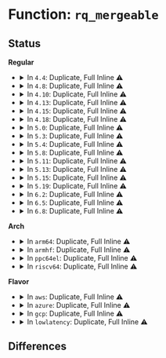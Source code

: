 # Function: <code>rq_mergeable</code>

## Status
<b>Regular</b>
<ul>
<li>
<details>
<summary>In <code>4.4</code>: Duplicate, Full Inline ⚠️</summary>

**Collision:** Static Duplication

**Inline:** Full

**Transformation:** False

**Instances:**

```
In block/elevator.c (ffffffff813b3b44)
Location: include/linux/blkdev.h:646
Inline: True
Inline callers:
  - block/elevator.c:__elv_add_request
```
```
In block/blk-merge.c (ffffffff813c12a5)
Location: include/linux/blkdev.h:646
Inline: True
Inline callers:
  - block/blk-merge.c:attempt_merge
  - block/blk-merge.c:attempt_merge
  - block/blk-merge.c:blk_rq_merge_ok
```
</details>
</li>
<li>
<details>
<summary>In <code>4.8</code>: Duplicate, Full Inline ⚠️</summary>

**Collision:** Static Duplication

**Inline:** Full

**Transformation:** False

**Instances:**

```
In block/elevator.c (ffffffff813f7dbf)
Location: include/linux/blkdev.h:664
Inline: True
Inline callers:
  - block/elevator.c:__elv_add_request
```
```
In block/blk-merge.c (ffffffff81405b45)
Location: include/linux/blkdev.h:664
Inline: True
Inline callers:
  - block/blk-merge.c:blk_rq_merge_ok
```
</details>
</li>
<li>
<details>
<summary>In <code>4.10</code>: Duplicate, Full Inline ⚠️</summary>

**Collision:** Static Duplication

**Inline:** Full

**Transformation:** False

**Instances:**

```
In block/elevator.c (ffffffff814117e3)
Location: include/linux/blkdev.h:773
Inline: True
Inline callers:
  - block/elevator.c:__elv_add_request
  - block/elevator.c:elv_rqhash_find
```
```
In block/blk-merge.c (ffffffff8141fde5)
Location: include/linux/blkdev.h:773
Inline: True
Inline callers:
  - block/blk-merge.c:blk_rq_merge_ok
```
</details>
</li>
<li>
<details>
<summary>In <code>4.13</code>: Duplicate, Full Inline ⚠️</summary>

**Collision:** Static Duplication

**Inline:** Full

**Transformation:** False

**Instances:**

```
In block/elevator.c (ffffffff8141f3cb)
Location: include/linux/blkdev.h:816
Inline: True
Inline callers:
  - block/elevator.c:__elv_add_request
  - block/elevator.c:elv_rqhash_find
```
```
In block/blk-merge.c (ffffffff8142dd38)
Location: include/linux/blkdev.h:816
Inline: True
Inline callers:
  - block/blk-merge.c:blk_rq_merge_ok
  - block/blk-merge.c:attempt_merge
  - block/blk-merge.c:attempt_merge
```
```
In block/blk-mq-sched.c (ffffffff814353a8)
Location: include/linux/blkdev.h:816
Inline: True
Inline callers:
  - block/blk-mq-sched.c:blk_mq_sched_try_insert_merge
```
</details>
</li>
<li>
<details>
<summary>In <code>4.15</code>: Duplicate, Full Inline ⚠️</summary>

**Collision:** Static Duplication

**Inline:** Full

**Transformation:** False

**Instances:**

```
In block/elevator.c (ffffffff81449eb5)
Location: include/linux/blkdev.h:836
Inline: True
Inline callers:
  - block/elevator.c:__elv_add_request
  - block/elevator.c:elv_rqhash_find
```
```
In block/blk-merge.c (ffffffff81458f65)
Location: include/linux/blkdev.h:836
Inline: True
Inline callers:
  - block/blk-merge.c:blk_rq_merge_ok
  - block/blk-merge.c:attempt_merge
  - block/blk-merge.c:attempt_merge
```
```
In block/blk-mq-sched.c (ffffffff814611d5)
Location: include/linux/blkdev.h:836
Inline: True
Inline callers:
  - block/blk-mq-sched.c:blk_mq_sched_try_insert_merge
```
</details>
</li>
<li>
<details>
<summary>In <code>4.18</code>: Duplicate, Full Inline ⚠️</summary>

**Collision:** Static Duplication

**Inline:** Full

**Transformation:** False

**Instances:**

```
In block/elevator.c (ffffffff8147cbc1)
Location: include/linux/blkdev.h:850
Inline: True
Inline callers:
  - block/elevator.c:__elv_add_request
  - block/elevator.c:elv_rqhash_find
```
```
In block/blk-merge.c (ffffffff8148c4c5)
Location: include/linux/blkdev.h:850
Inline: True
Inline callers:
  - block/blk-merge.c:blk_rq_merge_ok
```
```
In block/blk-mq-sched.c (ffffffff81494bf5)
Location: include/linux/blkdev.h:850
Inline: True
Inline callers:
  - block/blk-mq-sched.c:blk_mq_sched_try_insert_merge
```
</details>
</li>
<li>
<details>
<summary>In <code>5.0</code>: Duplicate, Full Inline ⚠️</summary>

**Collision:** Static Duplication

**Inline:** Full

**Transformation:** False

**Instances:**

```
In block/elevator.c (ffffffff8149a692)
Location: include/linux/blkdev.h:715
Inline: True
Inline callers:
  - block/elevator.c:elv_rqhash_find
```
```
In block/blk-merge.c (ffffffff814a6095)
Location: include/linux/blkdev.h:715
Inline: True
Inline callers:
  - block/blk-merge.c:blk_rq_merge_ok
  - block/blk-merge.c:blk_rq_merge_ok
```
```
In block/blk-mq-sched.c (ffffffff814aed35)
Location: include/linux/blkdev.h:715
Inline: True
Inline callers:
  - block/blk-mq-sched.c:blk_mq_sched_try_insert_merge
```
```
In block/mq-deadline.c (ffffffff814c7f14)
Location: include/linux/blkdev.h:715
Inline: True
Inline callers:
  - block/mq-deadline.c:dd_insert_requests
```
</details>
</li>
<li>
<details>
<summary>In <code>5.3</code>: Duplicate, Full Inline ⚠️</summary>

**Collision:** Static Duplication

**Inline:** Full

**Transformation:** False

**Instances:**

```
In block/elevator.c (ffffffff814c8769)
Location: include/linux/blkdev.h:727
Inline: True
Inline callers:
  - block/elevator.c:elv_rqhash_find
```
```
In block/blk-merge.c (ffffffff814d3f75)
Location: include/linux/blkdev.h:727
Inline: True
Inline callers:
  - block/blk-merge.c:blk_rq_merge_ok
  - block/blk-merge.c:blk_rq_merge_ok
```
```
In block/blk-mq-sched.c (ffffffff814dcff5)
Location: include/linux/blkdev.h:727
Inline: True
Inline callers:
  - block/blk-mq-sched.c:blk_mq_sched_try_insert_merge
```
```
In block/mq-deadline.c (ffffffff814f67aa)
Location: include/linux/blkdev.h:727
Inline: True
Inline callers:
  - block/mq-deadline.c:dd_insert_requests
```
</details>
</li>
<li>
<details>
<summary>In <code>5.4</code>: Duplicate, Full Inline ⚠️</summary>

**Collision:** Static Duplication

**Inline:** Full

**Transformation:** False

**Instances:**

```
In block/elevator.c (ffffffff814e1889)
Location: include/linux/blkdev.h:744
Inline: True
Inline callers:
  - block/elevator.c:elv_rqhash_find
```
```
In block/blk-merge.c (ffffffff814ed2a5)
Location: include/linux/blkdev.h:744
Inline: True
Inline callers:
  - block/blk-merge.c:blk_rq_merge_ok
  - block/blk-merge.c:blk_rq_merge_ok
```
```
In block/blk-mq-sched.c (ffffffff814f6465)
Location: include/linux/blkdev.h:744
Inline: True
Inline callers:
  - block/blk-mq-sched.c:blk_mq_sched_try_insert_merge
```
```
In block/mq-deadline.c (ffffffff815145da)
Location: include/linux/blkdev.h:744
Inline: True
Inline callers:
  - block/mq-deadline.c:dd_insert_requests
```
</details>
</li>
<li>
<details>
<summary>In <code>5.8</code>: Duplicate, Full Inline ⚠️</summary>

**Collision:** Static Duplication

**Inline:** Full

**Transformation:** False

**Instances:**

```
In block/elevator.c (ffffffff815403f9)
Location: include/linux/blkdev.h:757
Inline: True
Inline callers:
  - block/elevator.c:elv_rqhash_find
```
```
In block/blk-merge.c (ffffffff8154ce25)
Location: include/linux/blkdev.h:757
Inline: True
Inline callers:
  - block/blk-merge.c:blk_rq_merge_ok
  - block/blk-merge.c:blk_rq_merge_ok
  - block/blk-merge.c:blk_attempt_req_merge
  - block/blk-merge.c:blk_attempt_req_merge
  - block/blk-merge.c:blk_attempt_req_merge
  - block/blk-merge.c:blk_attempt_req_merge
  - block/blk-merge.c:attempt_front_merge
  - block/blk-merge.c:attempt_front_merge
  - block/blk-merge.c:attempt_front_merge
  - block/blk-merge.c:attempt_front_merge
  - block/blk-merge.c:attempt_back_merge
  - block/blk-merge.c:attempt_back_merge
  - block/blk-merge.c:attempt_back_merge
  - block/blk-merge.c:attempt_back_merge
```
```
In block/blk-mq-sched.c (ffffffff81556ac5)
Location: include/linux/blkdev.h:757
Inline: True
Inline callers:
  - block/blk-mq-sched.c:blk_mq_sched_try_insert_merge
```
```
In block/mq-deadline.c (ffffffff81575426)
Location: include/linux/blkdev.h:757
Inline: True
Inline callers:
  - block/mq-deadline.c:dd_insert_requests
```
</details>
</li>
<li>
<details>
<summary>In <code>5.11</code>: Duplicate, Full Inline ⚠️</summary>

**Collision:** Static Duplication

**Inline:** Full

**Transformation:** False

**Instances:**

```
In block/elevator.c (ffffffff8155cb99)
Location: include/linux/blkdev.h:806
Inline: True
Inline callers:
  - block/elevator.c:elv_rqhash_find
```
```
In block/blk-merge.c (ffffffff815692c5)
Location: include/linux/blkdev.h:806
Inline: True
Inline callers:
  - block/blk-merge.c:blk_attempt_req_merge
  - block/blk-merge.c:blk_attempt_req_merge
  - block/blk-merge.c:blk_attempt_req_merge
  - block/blk-merge.c:blk_attempt_req_merge
```
```
In block/blk-mq-sched.c (ffffffff81573535)
Location: include/linux/blkdev.h:806
Inline: True
Inline callers:
  - block/blk-mq-sched.c:blk_mq_sched_try_insert_merge
```
```
In block/mq-deadline.c (ffffffff81592211)
Location: include/linux/blkdev.h:806
Inline: True
Inline callers:
  - block/mq-deadline.c:dd_insert_requests
```
</details>
</li>
<li>
<details>
<summary>In <code>5.13</code>: Duplicate, Full Inline ⚠️</summary>

**Collision:** Static Duplication

**Inline:** Full

**Transformation:** False

**Instances:**

```
In block/elevator.c (ffffffff8156542c)
Location: include/linux/blkdev.h:808
Inline: True
Inline callers:
  - block/elevator.c:elv_rqhash_find
```
```
In block/blk-merge.c (ffffffff81571225)
Location: include/linux/blkdev.h:808
Inline: True
Inline callers:
  - block/blk-merge.c:blk_attempt_req_merge
  - block/blk-merge.c:blk_attempt_req_merge
  - block/blk-merge.c:blk_attempt_req_merge
  - block/blk-merge.c:blk_attempt_req_merge
```
```
In block/blk-mq-sched.c (ffffffff8157b435)
Location: include/linux/blkdev.h:808
Inline: True
Inline callers:
  - block/blk-mq-sched.c:blk_mq_sched_try_insert_merge
```
```
In block/mq-deadline.c (ffffffff815993a8)
Location: include/linux/blkdev.h:808
Inline: True
Inline callers:
  - block/mq-deadline.c:dd_insert_requests
```
</details>
</li>
<li>
<details>
<summary>In <code>5.15</code>: Duplicate, Full Inline ⚠️</summary>

**Collision:** Static Duplication

**Inline:** Full

**Transformation:** False

**Instances:**

```
In block/elevator.c (ffffffff815c9801)
Location: include/linux/blkdev.h:774
Inline: True
Inline callers:
  - block/elevator.c:elv_rqhash_find
```
```
In block/blk-merge.c (ffffffff815d58e5)
Location: include/linux/blkdev.h:774
Inline: True
Inline callers:
  - block/blk-merge.c:blk_attempt_req_merge
  - block/blk-merge.c:blk_attempt_req_merge
  - block/blk-merge.c:blk_attempt_req_merge
  - block/blk-merge.c:blk_attempt_req_merge
```
```
In block/blk-mq-sched.c (ffffffff815e07b5)
Location: include/linux/blkdev.h:774
Inline: True
Inline callers:
  - block/blk-mq-sched.c:blk_mq_sched_try_insert_merge
```
```
In block/mq-deadline.c (ffffffff81601ac2)
Location: include/linux/blkdev.h:774
Inline: True
Inline callers:
  - block/mq-deadline.c:dd_insert_request
```
</details>
</li>
<li>
<details>
<summary>In <code>5.19</code>: Duplicate, Full Inline ⚠️</summary>

**Collision:** Static Duplication

**Inline:** Full

**Transformation:** False

**Instances:**

```
In block/elevator.c (ffffffff81674a61)
Location: block/blk.h:124
Inline: True
Inline callers:
  - block/elevator.c:elv_rqhash_find
```
```
In block/blk-merge.c (ffffffff81681715)
Location: block/blk.h:124
Inline: True
Inline callers:
  - block/blk-merge.c:blk_rq_merge_ok
  - block/blk-merge.c:blk_rq_merge_ok
  - block/blk-merge.c:attempt_merge
  - block/blk-merge.c:attempt_merge
  - block/blk-merge.c:attempt_merge
  - block/blk-merge.c:attempt_merge
```
```
In block/blk-mq-sched.c (ffffffff8168f2e5)
Location: block/blk.h:124
Inline: True
Inline callers:
  - block/blk-mq-sched.c:blk_mq_sched_try_insert_merge
```
```
In block/mq-deadline.c (ffffffff816b45a4)
Location: block/blk.h:124
Inline: True
```
</details>
</li>
<li>
<details>
<summary>In <code>6.2</code>: Duplicate, Full Inline ⚠️</summary>

**Collision:** Static Duplication

**Inline:** Full

**Transformation:** False

**Instances:**

```
In block/elevator.c (ffffffff817307a1)
Location: block/blk.h:121
Inline: True
Inline callers:
  - block/elevator.c:elv_rqhash_find
```
```
In block/blk-merge.c (ffffffff8173ece5)
Location: block/blk.h:121
Inline: True
Inline callers:
  - block/blk-merge.c:blk_rq_merge_ok
  - block/blk-merge.c:blk_rq_merge_ok
  - block/blk-merge.c:attempt_merge
  - block/blk-merge.c:attempt_merge
  - block/blk-merge.c:attempt_merge
  - block/blk-merge.c:attempt_merge
```
```
In block/blk-mq-sched.c (ffffffff8174dd75)
Location: block/blk.h:121
Inline: True
Inline callers:
  - block/blk-mq-sched.c:blk_mq_sched_try_insert_merge
```
```
In block/mq-deadline.c (ffffffff81773f3a)
Location: block/blk.h:121
Inline: True
```
</details>
</li>
<li>
<details>
<summary>In <code>6.5</code>: Duplicate, Full Inline ⚠️</summary>

**Collision:** Static Duplication

**Inline:** Full

**Transformation:** False

**Instances:**

```
In block/elevator.c (ffffffff8176ca01)
Location: block/blk.h:125
Inline: True
Inline callers:
  - block/elevator.c:elv_rqhash_find
```
```
In block/blk-merge.c (ffffffff8177b255)
Location: block/blk.h:125
Inline: True
Inline callers:
  - block/blk-merge.c:blk_rq_merge_ok
  - block/blk-merge.c:blk_rq_merge_ok
  - block/blk-merge.c:attempt_merge
  - block/blk-merge.c:attempt_merge
  - block/blk-merge.c:attempt_merge
  - block/blk-merge.c:attempt_merge
```
```
In block/blk-mq-sched.c (ffffffff8178a2f5)
Location: block/blk.h:125
Inline: True
Inline callers:
  - block/blk-mq-sched.c:blk_mq_sched_try_insert_merge
```
```
In block/mq-deadline.c (ffffffff817b412f)
Location: block/blk.h:125
Inline: True
```
</details>
</li>
<li>
<details>
<summary>In <code>6.8</code>: Duplicate, Full Inline ⚠️</summary>

**Collision:** Static Duplication

**Inline:** Full

**Transformation:** False

**Instances:**

```
In block/elevator.c (ffffffff817aec31)
Location: block/blk.h:124
Inline: True
Inline callers:
  - block/elevator.c:elv_rqhash_find
```
```
In block/blk-merge.c (ffffffff817bd645)
Location: block/blk.h:124
Inline: True
Inline callers:
  - block/blk-merge.c:blk_rq_merge_ok
  - block/blk-merge.c:blk_rq_merge_ok
  - block/blk-merge.c:attempt_merge
  - block/blk-merge.c:attempt_merge
  - block/blk-merge.c:attempt_merge
  - block/blk-merge.c:attempt_merge
```
```
In block/blk-mq-sched.c (ffffffff817cca55)
Location: block/blk.h:124
Inline: True
Inline callers:
  - block/blk-mq-sched.c:blk_mq_sched_try_insert_merge
```
```
In block/mq-deadline.c (ffffffff817f80c5)
Location: block/blk.h:124
Inline: True
```
</details>
</li>
</ul>
<b>Arch</b>
<ul>
<li>
<details>
<summary>In <code>arm64</code>: Duplicate, Full Inline ⚠️</summary>

**Collision:** Static Duplication

**Inline:** Full

**Transformation:** False

**Instances:**

```
In block/elevator.c (ffff8000105de97c)
Location: include/linux/blkdev.h:744
Inline: True
Inline callers:
  - block/elevator.c:elv_rqhash_find
```
```
In block/blk-merge.c (ffff8000105ebd24)
Location: include/linux/blkdev.h:744
Inline: True
Inline callers:
  - block/blk-merge.c:blk_rq_merge_ok
  - block/blk-merge.c:blk_rq_merge_ok
```
```
In block/blk-mq-sched.c (ffff8000105f684c)
Location: include/linux/blkdev.h:744
Inline: True
Inline callers:
  - block/blk-mq-sched.c:blk_mq_sched_try_insert_merge
```
```
In block/mq-deadline.c (ffff8000106193c0)
Location: include/linux/blkdev.h:744
Inline: True
Inline callers:
  - block/mq-deadline.c:dd_insert_requests
```
</details>
</li>
<li>
<details>
<summary>In <code>armhf</code>: Duplicate, Full Inline ⚠️</summary>

**Collision:** Static Duplication

**Inline:** Full

**Transformation:** False

**Instances:**

```
In block/elevator.c (c078b918)
Location: include/linux/blkdev.h:744
Inline: True
Inline callers:
  - block/elevator.c:elv_rqhash_find
```
```
In block/blk-merge.c (c0798224)
Location: include/linux/blkdev.h:744
Inline: True
Inline callers:
  - block/blk-merge.c:blk_rq_merge_ok
  - block/blk-merge.c:blk_rq_merge_ok
```
```
In block/blk-mq-sched.c (c07a21e0)
Location: include/linux/blkdev.h:744
Inline: True
Inline callers:
  - block/blk-mq-sched.c:blk_mq_sched_try_insert_merge
```
```
In block/mq-deadline.c (c07c3ce0)
Location: include/linux/blkdev.h:744
Inline: True
Inline callers:
  - block/mq-deadline.c:dd_insert_requests
```
</details>
</li>
<li>
<details>
<summary>In <code>ppc64el</code>: Duplicate, Full Inline ⚠️</summary>

**Collision:** Static Duplication

**Inline:** Full

**Transformation:** False

**Instances:**

```
In block/elevator.c (c0000000007706d0)
Location: include/linux/blkdev.h:744
Inline: True
Inline callers:
  - block/elevator.c:elv_rqhash_find
```
```
In block/blk-merge.c (c0000000007811dc)
Location: include/linux/blkdev.h:744
Inline: True
Inline callers:
  - block/blk-merge.c:blk_rq_merge_ok
  - block/blk-merge.c:blk_rq_merge_ok
```
```
In block/blk-mq-sched.c (c00000000078ecd0)
Location: include/linux/blkdev.h:744
Inline: True
Inline callers:
  - block/blk-mq-sched.c:blk_mq_sched_try_insert_merge
```
```
In block/mq-deadline.c (c0000000007b87d8)
Location: include/linux/blkdev.h:744
Inline: True
Inline callers:
  - block/mq-deadline.c:dd_insert_requests
```
</details>
</li>
<li>
<details>
<summary>In <code>riscv64</code>: Duplicate, Full Inline ⚠️</summary>

**Collision:** Static Duplication

**Inline:** Full

**Transformation:** False

**Instances:**

```
In block/elevator.c (ffffffe00042155c)
Location: include/linux/blkdev.h:744
Inline: True
Inline callers:
  - block/elevator.c:elv_rqhash_find
```
```
In block/blk-merge.c (ffffffe00042ba8c)
Location: include/linux/blkdev.h:744
Inline: True
Inline callers:
  - block/blk-merge.c:blk_rq_merge_ok
  - block/blk-merge.c:blk_rq_merge_ok
```
```
In block/blk-mq-sched.c (ffffffe000434240)
Location: include/linux/blkdev.h:744
Inline: True
Inline callers:
  - block/blk-mq-sched.c:blk_mq_sched_try_insert_merge
```
```
In block/mq-deadline.c (ffffffe00044ee74)
Location: include/linux/blkdev.h:744
Inline: True
Inline callers:
  - block/mq-deadline.c:dd_insert_requests
```
</details>
</li>
</ul>
<b>Flavor</b>
<ul>
<li>
<details>
<summary>In <code>aws</code>: Duplicate, Full Inline ⚠️</summary>

**Collision:** Static Duplication

**Inline:** Full

**Transformation:** False

**Instances:**

```
In block/elevator.c (ffffffff814d9e69)
Location: include/linux/blkdev.h:744
Inline: True
Inline callers:
  - block/elevator.c:elv_rqhash_find
```
```
In block/blk-merge.c (ffffffff814e5885)
Location: include/linux/blkdev.h:744
Inline: True
Inline callers:
  - block/blk-merge.c:blk_rq_merge_ok
  - block/blk-merge.c:blk_rq_merge_ok
```
```
In block/blk-mq-sched.c (ffffffff814eea45)
Location: include/linux/blkdev.h:744
Inline: True
Inline callers:
  - block/blk-mq-sched.c:blk_mq_sched_try_insert_merge
```
```
In block/mq-deadline.c (ffffffff8150cbba)
Location: include/linux/blkdev.h:744
Inline: True
Inline callers:
  - block/mq-deadline.c:dd_insert_requests
```
</details>
</li>
<li>
<details>
<summary>In <code>azure</code>: Duplicate, Full Inline ⚠️</summary>

**Collision:** Static Duplication

**Inline:** Full

**Transformation:** False

**Instances:**

```
In block/elevator.c (ffffffff814ca819)
Location: include/linux/blkdev.h:744
Inline: True
Inline callers:
  - block/elevator.c:elv_rqhash_find
```
```
In block/blk-merge.c (ffffffff814d5e35)
Location: include/linux/blkdev.h:744
Inline: True
Inline callers:
  - block/blk-merge.c:blk_rq_merge_ok
  - block/blk-merge.c:blk_rq_merge_ok
```
```
In block/blk-mq-sched.c (ffffffff814def95)
Location: include/linux/blkdev.h:744
Inline: True
Inline callers:
  - block/blk-mq-sched.c:blk_mq_sched_try_insert_merge
```
```
In block/mq-deadline.c (ffffffff814fcfea)
Location: include/linux/blkdev.h:744
Inline: True
Inline callers:
  - block/mq-deadline.c:dd_insert_requests
```
</details>
</li>
<li>
<details>
<summary>In <code>gcp</code>: Duplicate, Full Inline ⚠️</summary>

**Collision:** Static Duplication

**Inline:** Full

**Transformation:** False

**Instances:**

```
In block/elevator.c (ffffffff814d5ef9)
Location: include/linux/blkdev.h:744
Inline: True
Inline callers:
  - block/elevator.c:elv_rqhash_find
```
```
In block/blk-merge.c (ffffffff814e1915)
Location: include/linux/blkdev.h:744
Inline: True
Inline callers:
  - block/blk-merge.c:blk_rq_merge_ok
  - block/blk-merge.c:blk_rq_merge_ok
```
```
In block/blk-mq-sched.c (ffffffff814eaad5)
Location: include/linux/blkdev.h:744
Inline: True
Inline callers:
  - block/blk-mq-sched.c:blk_mq_sched_try_insert_merge
```
```
In block/mq-deadline.c (ffffffff81508c4a)
Location: include/linux/blkdev.h:744
Inline: True
Inline callers:
  - block/mq-deadline.c:dd_insert_requests
```
</details>
</li>
<li>
<details>
<summary>In <code>lowlatency</code>: Duplicate, Full Inline ⚠️</summary>

**Collision:** Static Duplication

**Inline:** Full

**Transformation:** False

**Instances:**

```
In block/elevator.c (ffffffff814eeaf9)
Location: include/linux/blkdev.h:744
Inline: True
Inline callers:
  - block/elevator.c:elv_rqhash_find
```
```
In block/blk-merge.c (ffffffff814fa7d5)
Location: include/linux/blkdev.h:744
Inline: True
Inline callers:
  - block/blk-merge.c:blk_rq_merge_ok
  - block/blk-merge.c:blk_rq_merge_ok
```
```
In block/blk-mq-sched.c (ffffffff81503ac5)
Location: include/linux/blkdev.h:744
Inline: True
Inline callers:
  - block/blk-mq-sched.c:blk_mq_sched_try_insert_merge
```
```
In block/mq-deadline.c (ffffffff81522348)
Location: include/linux/blkdev.h:744
Inline: True
Inline callers:
  - block/mq-deadline.c:dd_insert_requests
```
</details>
</li>
</ul>

## Differences

